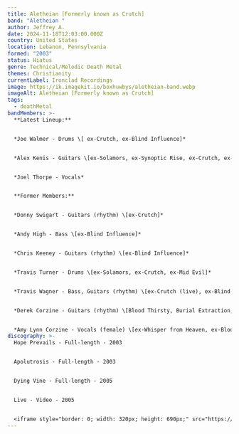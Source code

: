 ```yaml
---
title: Aletheian [Formerly known as Crutch]
band: "Aletheian "
author: Jeffrey A.
date: 2024-11-18T12:03:00.000Z
country: United States
location: Lebanon, Pennsylvania
formed: "2003"
status: Hiatus
genre: Technical/Melodic Death Metal
themes: Christianity
currentLabel: Ironclad Recordings
image: https://ik.imagekit.io/boxhuwbys/aletheian-band.webp
imageAlt: Aletheian [Formerly known as Crutch]
tags:
  - deathMetal
bandMembers: >-
  **Latest Lineup:**


  *Joe Walmer - Drums \[ ex-Crutch, ex-Blind Influence]*


  *Alex Kenis - Guitars \[ex-Solamors, ex-Synoptic Rise, ex-Crutch, ex-Becoming the Archetype]*	


  *Joel Thorpe - Vocals*


  **Former Members:**


  *Donny Swigart - Guitars (rhythm) \[ex-Crutch]*  


  *Andy High - Bass \[ex-Blind Influence]*  


  *Chris Keeney - Guitars (rhythm) \[ex-Blind Influence]*  


  *Travis Turner - Drums \[ex-Solamors, ex-Crutch, ex-Mid Evil]*  


  *Travis Wagner - Bass, Guitars (rhythm) \[ex-Crutch (live), ex-Blind Influence]*  


  *Derek Corzine - Guitars (rhythm) \[Blood Thirsty, Burial Extraction, Crowned in Sorrow, Syringe, Testimony of Apocalypse, ex-Whisper from Heaven, ex-Cosÿns, Derek Corzine, ex-Bloodline Severed, ex-Quester, ex-Solarian]*  


  *Amy Lynn Corzine - Vocals (female) \[ex-Whisper from Heaven, ex-Bloodline Severed]*
discography: >-
  Hope Prevails - Full-length - 2003  


  Apolutrosis - Full-length - 2003  


  Dying Vine - Full-length - 2005  


  Live - Video - 2005


  <iframe style="border: 0; width: 320px; height: 690px;" src="https://bandcamp.com/EmbeddedPlayer/album=1711273210/size=large/bgcol=333333/linkcol=0f91ff/transparent=true/" seamless><a href="https://aletheian.bandcamp.com/album/dying-vine-10th-anniversary-24-bit">Dying Vine (10th anniversary 24​-​bit) by Aletheian</a></iframe>
---
```

